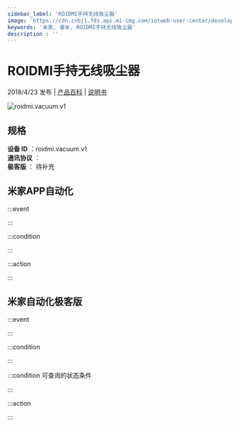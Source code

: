```yaml
---
sidebar_label: 'ROIDMI手持无线吸尘器'
image: 'https://cdn.cnbj1.fds.api.mi-img.com/iotweb-user-center/developer_1679069107432GtistXZ1.png?GalaxyAccessKeyId=AKVGLQWBOVIRQ3XLEW&Expires=9223372036854775807&Signature=vnqpXm5PQa1Rr+/4I15TYHgkXFE='
keywords: '米家, 睿米, ROIDMI手持无线吸尘器'
description : ''
---
```

# ROIDMI手持无线吸尘器

2018/4/23 发布 | [产品百科](https://home.mi.com/webapp/content/baike/product/index.html?model=roidmi.vacuum.v1/) | [说明书](https://home.mi.com/views/introduction.html?model=roidmi.vacuum.v1&region=cn)

![roidmi.vacuum.v1](https://cdn.cnbj1.fds.api.mi-img.com/iotweb-user-center/developer_1679069107432GtistXZ1.png?GalaxyAccessKeyId=AKVGLQWBOVIRQ3XLEW&Expires=9223372036854775807&Signature=vnqpXm5PQa1Rr+/4I15TYHgkXFE=)

## 规格  
> 
**设备 ID** ：roidmi.vacuum.v1  
**通讯协议** ：  
**极客版**  ： 待补充 


## 米家APP自动化  

:::event  

:::

:::condition  

:::

:::action   

:::

## 米家自动化极客版  

:::event  

:::

:::condition  

:::

:::condition 可查询的状态条件  

:::

:::action  

:::

        
